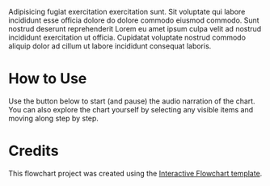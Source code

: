 Adipisicing fugiat exercitation exercitation sunt. Sit voluptate qui labore incididunt esse officia dolore do dolore commodo eiusmod commodo. Sunt nostrud deserunt reprehenderit Lorem eu amet ipsum culpa velit ad nostrud incididunt exercitation ut officia. Cupidatat voluptate nostrud commodo aliquip dolor ad cillum ut labore incididunt consequat laboris.

# How to Use

Use the button below to start (and pause) the audio narration of the chart. You can also explore the chart yourself by selecting any visible items and moving along step by step.

# Credits

This flowchart project was created using the [Interactive Flowchart template](https://github.com/uclab-potsdam/interactive-flowchart).